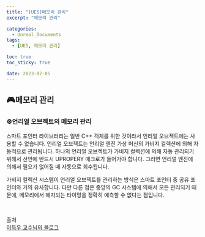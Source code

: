 ```yaml
---
title: "[UE5]메모리 관리"
excerpt: "메모리 관리"

categories:
  - Unreal_Documents
tags:
  - [UE5, 메모리 관리]

toc: true
toc_sticky: true

date: 2023-07-05
---
```


## 🎮메모리 관리
### ⚙️언리얼 오브젝트의 메모리 관리
스마트 포인터 라이브러리는 일반 C++ 객체를 위한 것이라서 언리얼 오브젝트에는 사용할 수 없습니다. 언리얼 오브젝트는 언리얼 엔진 가상 머신의 가비지 컬렉션에 의해 자동적으로 관리됩니다. 하나의 언리얼 오브젝트가 가비지 컬렉션에 의해 자동 관리되기 위해서 선언에 반드시 UPROPERY 매크로가 들어가야 합니다. 그러면 언리얼 엔진에 의해서 필요가 없어질 때 자동으로 회수됩니다.

가비지 컬렉션 시스템이 언리얼 오브젝트를 관리하는 방식은 스마트 포인터 중 공유 포인터와 거의 유사합니다. 다만 다른 점은 중앙의 GC 시스템에 의해서 모든 관리되기 때문에, 메모리에서 해지되는 타이밍을 정확히 예측할 수 없다는 점입니다.

<br>

출처
<br>
[이득우 교수님의 블로그](https://blog.naver.com/PostView.naver?blogId=destiny9720&logNo=220951194710&categoryNo=19&parentCategoryNo=&from=thumbnailList)

<br><br>